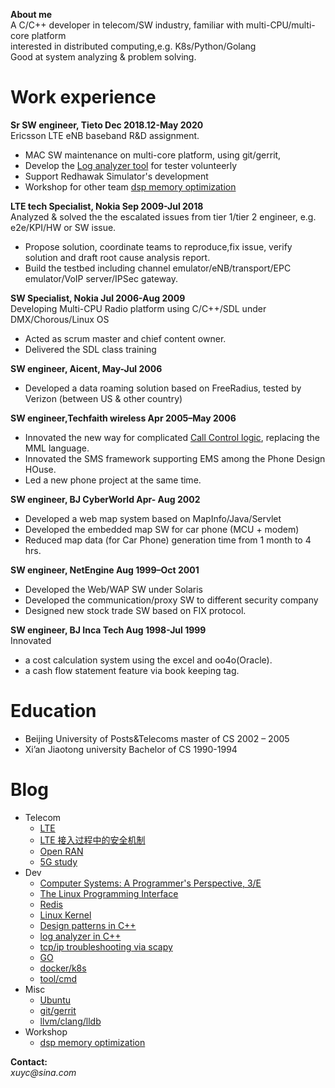 **About me** <br>
A C/C++ developer in telecom/SW industry, familiar with multi-CPU/multi-core platform<br>
interested in distributed computing,e.g. K8s/Python/Golang<br>
Good at system analyzing & problem solving. <br>

# Work experience
**Sr SW engineer,           Tieto             Dec 2018.12-May 2020** <br>
Ericsson LTE eNB baseband R&D assignment.
* MAC SW maintenance on multi-core platform, using git/gerrit,
* Develop the [Log analyzer tool](C++/logAnalyzer.md) for tester volunteerly
* Support Redhawak Simulator's development
* Workshop for other team [dsp memory optimization](workshop/dsp_mem_opt/)

**LTE tech Specialist,      Nokia             Sep 2009-Jul 2018**<br>
Analyzed & solved  the the escalated issues from tier 1/tier 2 engineer, e.g. e2e/KPI/HW or SW issue.
* Propose solution, coordinate teams to reproduce,fix issue, verify solution and draft root cause analysis report. 
* Build the testbed including channel emulator/eNB/transport/EPC emulator/VoIP server/IPSec gateway.

**SW Specialist,            Nokia             Jul 2006-Aug 2009**<br>
Developing Multi-CPU Radio platform using C/C++/SDL under DMX/Chorous/Linux OS
* Acted as scrum master and chief content owner.
* Delivered the SDL class training 

**SW engineer,              Aicent,           May-Jul  2006**<br>
* Developed a  data roaming solution based on FreeRadius, tested by Verizon (between US & other country)

**SW engineer,Techfaith wireless              Apr 2005–May 2006**<br> 
* Innovated the new way for complicated [Call Control logic](call_logic.png), replacing the MML language.
* Innovated the SMS framework supporting EMS among the Phone Design HOuse.
* Led a new phone project at the same time.

**SW engineer,              BJ CyberWorld     Apr- Aug 2002**<br> 
* Developed a web map system based on MapInfo/Java/Servlet
* Developed the embedded map SW for car phone (MCU + modem) 
* Reduced map data (for Car Phone) generation time from 1 month to 4 hrs.

**SW engineer,              NetEngine         Aug 1999–Oct 2001**<br>
* Developed the Web/WAP SW under Solaris
* Developed the communication/proxy SW to different security company
* Designed new stock trade SW based on FIX protocol.

**SW engineer,              BJ Inca Tech      Aug 1998-Jul 1999**<br>
Innovated 
* a cost calculation system using the excel and oo4o(Oracle).
* a cash flow statement feature via book keeping tag.

# Education
* Beijing University of Posts&Telecoms  master of CS    2002 – 2005
* Xi’an Jiaotong university             Bachelor of CS  1990-1994

# Blog
* Telecom
    * [LTE](telecom/lte.md)
    * [LTE 接入过程中的安全机制](http://www.wanfangdata.com.cn/details/detail.do?_type=perio&id=ydtx201116011)
    * [Open RAN](telecom/oran.md)
    * [5G study](telecom/5g.md)
* Dev
    * [Computer Systems: A Programmer's Perspective, 3/E](CSAPP3/)
    * [The Linux Programming Interface](TLPI/)
    * [Redis](redis/)
    * [Linux Kernel](programming/Linux_kernel_reading.md)
    * [Design patterns in C++](designPatterns/)
    * [log analyzer in C++](C++/logAnalyzer.md)
    * [tcp/ip troubleshooting via scapy](scapy/)  
    * [GO](golang/)
    * [docker/k8s](k8s/)
    * [tool/cmd](CSAPP3/tools.md)
* Misc
    * [Ubuntu](programming/Ubuntu.md)
    * [git/gerrit ](programming/git_gerrit.md)
    * [llvm/clang/lldb](programming/llvm_clang_lldb.md)
* Workshop
    * [dsp memory optimization](workshop/dsp_mem_opt/)


**Contact:**  
_xuyc@sina.com_ 

